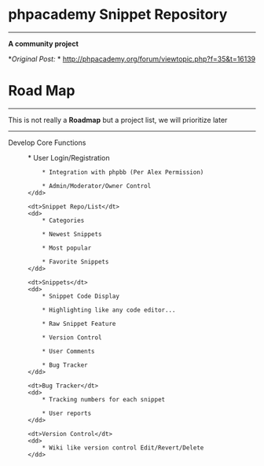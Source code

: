 phpacademy Snippet Repository
=================================
----------------------------------------------------------------
**A community project**

**Original Post:*  	* http://phpacademy.org/forum/viewtopic.php?f=35&t=16139

Road Map
=================================
----------------------------------------------------------------

This is not really a **Roadmap** but a project list, we will prioritize later

----------------------------------------------------------------
Develop Core Functions
<dl>
	<dt></dt>
	<dd>
		* User Login/Registration
				
		* Integration with phpbb (Per Alex Permission)
				
		* Admin/Moderator/Owner Control
	</dd>
	
	<dt>Snippet Repo/List</dt>
	<dd>
		* Categories

		* Newest Snippets

		* Most popular

		* Favorite Snippets
	</dd>
	
	<dt>Snippets</dt>
	<dd>
		* Snippet Code Display

		* Highlighting like any code editor...

		* Raw Snippet Feature

		* Version Control

		* User Comments

		* Bug Tracker
	</dd>
	
	<dt>Bug Tracker</dt>
	<dd>
		* Tracking numbers for each snippet

		* User reports
	</dd>
	
	<dt>Version Control</dt>
	<dd>
		* Wiki like version control Edit/Revert/Delete
	</dd>
</dl>